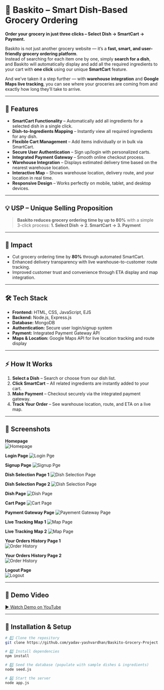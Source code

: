 # 🛒 Baskito – Smart Dish-Based Grocery Ordering

**Order your grocery in just three clicks – Select Dish → SmartCart → Payment.**

Baskito is not just another grocery website — it’s a **fast, smart, and user-friendly grocery ordering platform**.  
Instead of searching for each item one by one, simply **search for a dish**, and Baskito will automatically display and add all the required ingredients to your cart with **one click** using our unique **SmartCart** feature.

And we’ve taken it a step further — with **warehouse integration** and **Google Maps live tracking**, you can see where your groceries are coming from and exactly how long they’ll take to arrive.

---

## 🚀 Features

- **SmartCart Functionality** – Automatically add all ingredients for a selected dish in a single click.
- **Dish-to-Ingredients Mapping** – Instantly view all required ingredients for any dish.
- **Flexible Cart Management** – Add items individually or in bulk via SmartCart.
- **Secure User Authentication** – Sign up/login with personalized carts.
- **Integrated Payment Gateway** – Smooth online checkout process.
- **Warehouse Integration** – Displays estimated delivery time based on the nearest warehouse location.
- **Interactive Map** – Shows warehouse location, delivery route, and your location in real time.
- **Responsive Design** – Works perfectly on mobile, tablet, and desktop devices.

---

## 💡 USP – Unique Selling Proposition

> **Baskito reduces grocery ordering time by up to 80%** with a simple 3-click process:
> **1. Select Dish → 2. SmartCart → 3. Payment**

---

## 🌟 Impact

- Cut grocery ordering time by **80%** through automated SmartCart.
- Enhanced delivery transparency with live warehouse-to-customer route tracking.
- Improved customer trust and convenience through ETA display and map integration.

---

## 🛠️ Tech Stack

- **Frontend:** HTML, CSS, JavaScript, EJS
- **Backend:** Node.js, Express.js
- **Database:** MongoDB
- **Authentication:** Secure user login/signup system
- **Payment:** Integrated Payment Gateway API
- **Maps & Location:** Google Maps API for live location tracking and route display

---

## ⚡ How It Works

1. **Select a Dish** – Search or choose from our dish list.  
2. **Click SmartCart** – All related ingredients are instantly added to your cart.  
3. **Make Payment** – Checkout securely via the integrated payment gateway.  
4. **Track Your Order** – See warehouse location, route, and ETA on a live map.

---

## 📸 Screenshots

**Homepage**  
![Homepage](assets/homepage.png)

**Login Page**
![Login Pge](assets/LoginPage.png)

**Signup Page**
![Signup Pge](assets/SignUpPage.png)

**Dish Selection Page 1**
![Dish Selection Page](assets/DishSelectionPage1.png)

**Dish Selection Page 2**
![Dish Selection Page](assets/DishSelectionPage2.png)

**Dish Page**
![Dish Page](assets/DishPage.png)

**Cart Page**
![Cart Page](assets/CartPage.png)

**Payment Gateway Page**
![Payement Gateway Page](assets/PaymentGatewayPage.png)

**Live Tracking Map 1**
![Map Page](assets/MapPage1.png)

**Live Tracking Map 2**
![Map Page](assets/MapPage2.png)

**Your Orders History Page 1**  
![Order History](assets/YourOrdersPage1.png)

**Your Orders History Page 2**  
![Order History](assets/YourOrdersPage2.png)

**Logout Page**  
![Logout](assets/LogoutPage.png)


---

## 🎥 Demo Video

[▶ Watch Demo on YouTube](https://youtu.be/921gqfG2k1k)

---

## 📂 Installation & Setup

```bash
# 1️⃣ Clone the repository
git clone https://github.com/yadav-yashvardhan/Baskito-Grocery-Project.git

# 2️⃣ Install dependencies
npm install

# 3️⃣ Seed the database (populate with sample dishes & ingredients)
node seed.js

# 4️⃣ Start the server
node app.js
